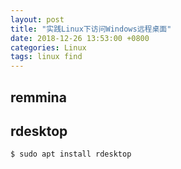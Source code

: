 ```yaml
---
layout: post
title: "实践Linux下访问Windows远程桌面"
date: 2018-12-26 13:53:00 +0800
categories: Linux
tags: linux find
---
```




## remmina

## rdesktop

```shell
$ sudo apt install rdesktop
```

